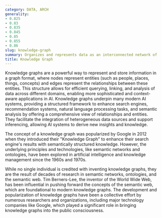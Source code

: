 ```yaml
---
category: DATA, ARCH
generality:
- 0.825
- 0.83
- 0.835
- 0.845
- 0.85
- 0.855
- 0.86
slug: knowledge-graph
summary: Organizes and represents data as an interconnected network of entities (such as objects, events, concepts) and their relationships.
title: Knowledge Graph
---
```


Knowledge graphs are a powerful way to represent and store information in a graph format, where nodes represent entities (such as people, places, things, concepts) and edges represent the relationships between these entities. This structure allows for efficient querying, linking, and analysis of data across different domains, enabling more sophisticated and context-aware applications in AI. Knowledge graphs underpin many modern AI systems, providing a structured framework to enhance search engines, recommendation systems, natural language processing tasks, and semantic analysis by offering a comprehensive view of relationships and entities. They facilitate the integration of heterogeneous data sources and support inferencing, allowing AI systems to derive new insights and knowledge.

The concept of a knowledge graph was popularized by Google in 2012 when they introduced their "Knowledge Graph" to enhance their search engine's results with semantically structured knowledge. However, the underlying principles and technologies, like semantic networks and ontologies, have been explored in artificial intelligence and knowledge management since the 1960s and 1970s.

While no single individual is credited with inventing knowledge graphs, they are the result of decades of research in semantic networks, ontologies, and the semantic web. Tim Berners-Lee, the inventor of the World Wide Web, has been influential in pushing forward the concepts of the semantic web, which are foundational to modern knowledge graphs. The development and popularization of knowledge graphs have been a collective effort by numerous researchers and organizations, including major technology companies like Google, which played a significant role in bringing knowledge graphs into the public consciousness.
